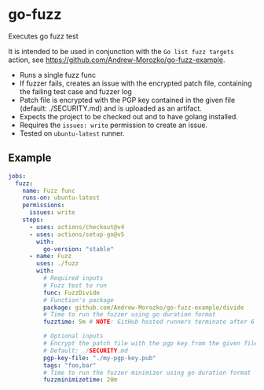 # go-fuzz
Executes go fuzz test

It is intended to be used in conjunction with the `Go list fuzz targets` action, see <https://github.com/Andrew-Morozko/go-fuzz-example>.

* Runs a single fuzz func
* If fuzzer fails, creates an issue with the encrypted patch file, containing the failing test case and fuzzer log
* Patch file is encrypted with the PGP key contained in the given file (default: ./SECURITY.md) and is uploaded as an artifact.
* Expects the project to be checked out and to have golang installed.
* Requires the `issues: write` permission to create an issue.
* Tested on `ubuntu-latest` runner.

## Example
```yml
jobs:
  fuzz:
    name: Fuzz func
    runs-on: ubuntu-latest
    permissions:
      issues: write
    steps:
      - uses: actions/checkout@v4
      - uses: actions/setup-go@v5
        with:
          go-version: "stable"
      - name: Fuzz
        uses: ./fuzz
        with:
          # Required inputs
          # Fuzz test to run
          func: FuzzDivide
          # Function's package
          package: github.com/Andrew-Morozko/go-fuzz-example/divide
          # Time to run the fuzzer using go duration format
          fuzztime: 5m # NOTE: GitHub hosted runners terminate after 6 hours

          # Optional inputs
          # Encrypt the patch file with the pgp key from the given file
          # Default: ./SECURITY.md
          pgp-key-file: "./my-pgp-key.pub"
          tags: "foo,bar"
          # Time to run the fuzzer minimizer using go duration format
          fuzzminimizetime: 20m
```